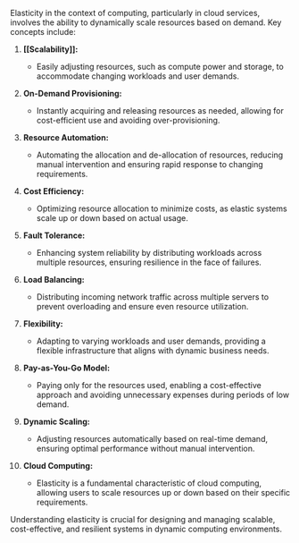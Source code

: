 Elasticity in the context of computing, particularly in cloud services, involves the ability to dynamically scale resources based on demand. Key concepts include:

1. **[[Scalability]]:**
    
    - Easily adjusting resources, such as compute power and storage, to accommodate changing workloads and user demands.
2. **On-Demand Provisioning:**
    
    - Instantly acquiring and releasing resources as needed, allowing for cost-efficient use and avoiding over-provisioning.
3. **Resource Automation:**
    
    - Automating the allocation and de-allocation of resources, reducing manual intervention and ensuring rapid response to changing requirements.
4. **Cost Efficiency:**
    
    - Optimizing resource allocation to minimize costs, as elastic systems scale up or down based on actual usage.
5. **Fault Tolerance:**
    
    - Enhancing system reliability by distributing workloads across multiple resources, ensuring resilience in the face of failures.
6. **Load Balancing:**
    
    - Distributing incoming network traffic across multiple servers to prevent overloading and ensure even resource utilization.
7. **Flexibility:**
    
    - Adapting to varying workloads and user demands, providing a flexible infrastructure that aligns with dynamic business needs.
8. **Pay-as-You-Go Model:**
    
    - Paying only for the resources used, enabling a cost-effective approach and avoiding unnecessary expenses during periods of low demand.
9. **Dynamic Scaling:**
    
    - Adjusting resources automatically based on real-time demand, ensuring optimal performance without manual intervention.
10. **Cloud Computing:**
    
    - Elasticity is a fundamental characteristic of cloud computing, allowing users to scale resources up or down based on their specific requirements.

Understanding elasticity is crucial for designing and managing scalable, cost-effective, and resilient systems in dynamic computing environments.